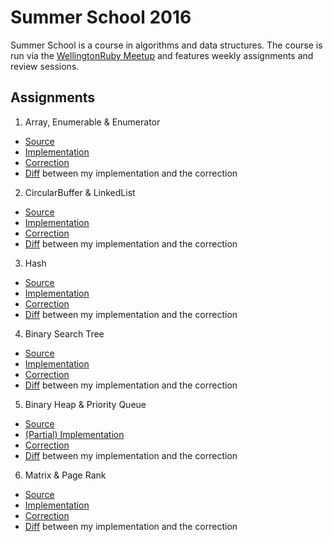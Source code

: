 # Summer School 2016

Summer School is a course in algorithms and data structures. The course is run via the [WellingtonRuby Meetup](https://www.meetup.com/WellingtonRuby) and features weekly assignments and review sessions.

## Assignments

1. Array, Enumerable & Enumerator
  - [Source](../../commit/a01-src)
  - [Implementation](../../compare/a01-src...a01-impl)
  - [Correction](../../compare/a01-src...a01-corr)
  - [Diff](../../compare/a01-impl...a01-corr) between my implementation and the correction
2. CircularBuffer & LinkedList
  - [Source](../../commit/a02-src)
  - [Implementation](../../compare/a02-src...a02-impl)
  - [Correction](../../compare/a02-src...a02-corr)
  - [Diff](../../compare/a02-impl...a02-corr) between my implementation and the correction
3. Hash
  - [Source](../../commit/a03-src)
  - [Implementation](../../compare/a03-src...a03-impl)
  - [Correction](../../compare/a03-src...a03-corr)
  - [Diff](../../compare/a03-impl...a03-corr) between my implementation and the correction
4. Binary Search Tree
  - [Source](../../commit/a04-src)
  - [Implementation](../../compare/a04-src...a04-impl)
  - [Correction](../../compare/a04-src...a04-corr)
  - [Diff](../../compare/a04-impl...a04-corr) between my implementation and the correction
5. Binary Heap & Priority Queue
  - [Source](../../commit/a05-src)
  - [(Partial) Implementation](../../compare/a05-src...a05-impl)
  - [Correction](../../compare/a05-src...a05-corr)
  - [Diff](../../compare/a05-impl...a05-corr) between my implementation and the correction
6. Matrix & Page Rank
  - [Source](../../commit/a06-src)
  - [Implementation](../../compare/a06-src...a06-impl)
  - [Correction](../../compare/a06-src...a06-corr)
  - [Diff](../../compare/a06-impl...a06-corr) between my implementation and the correction
